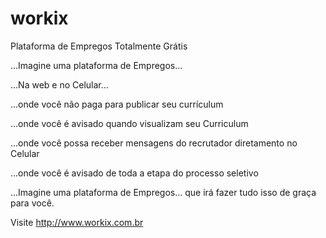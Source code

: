 # workix
Plataforma de Empregos Totalmente Grátis

...Imagine uma plataforma de Empregos...

...Na web e no Celular...

...onde você não paga para publicar seu currículum

...onde você é avisado quando visualizam seu Curriculum

...onde você possa receber mensagens do recrutador diretamento no Celular

...onde você é avisado de toda a etapa do processo seletivo

...Imagine uma plataforma de Empregos... que irá fazer tudo isso de graça para você.

Visite http://www.workix.com.br
